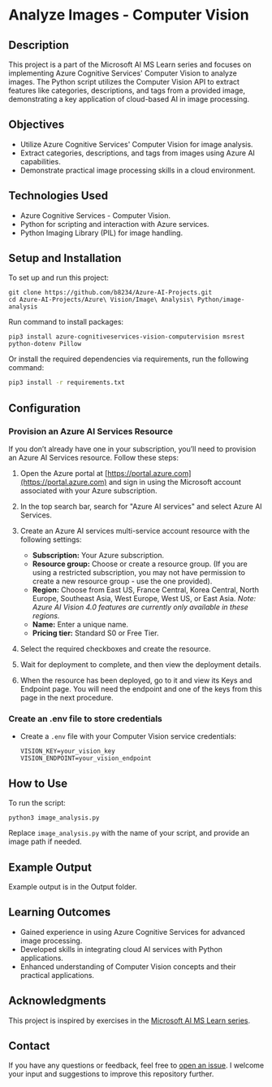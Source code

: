 # Analyze Images - Computer Vision

## Description
This project is a part of the Microsoft AI MS Learn series and focuses on implementing Azure Cognitive Services' Computer Vision to analyze images. The Python script utilizes the Computer Vision API to extract features like categories, descriptions, and tags from a provided image, demonstrating a key application of cloud-based AI in image processing.

## Objectives
- Utilize Azure Cognitive Services' Computer Vision for image analysis.
- Extract categories, descriptions, and tags from images using Azure AI capabilities.
- Demonstrate practical image processing skills in a cloud environment.

## Technologies Used
- Azure Cognitive Services - Computer Vision.
- Python for scripting and interaction with Azure services.
- Python Imaging Library (PIL) for image handling.

## Setup and Installation
To set up and run this project:

```
git clone https://github.com/b8234/Azure-AI-Projects.git
cd Azure-AI-Projects/Azure\ Vision/Image\ Analysis\ Python/image-analysis
```

Run command to install packages:

```
pip3 install azure-cognitiveservices-vision-computervision msrest python-dotenv Pillow
```

Or install the required dependencies via requirements, run the following command:

```bash
pip3 install -r requirements.txt
```

## Configuration

### Provision an Azure AI Services Resource

If you don’t already have one in your subscription, you’ll need to provision an Azure AI Services resource. Follow these steps:

1. Open the Azure portal at [https://portal.azure.com](https://portal.azure.com) and sign in using the Microsoft account associated with your Azure subscription.

2. In the top search bar, search for "Azure AI services" and select Azure AI Services.

3. Create an Azure AI services multi-service account resource with the following settings:
   - **Subscription:** Your Azure subscription.
   - **Resource group:** Choose or create a resource group. (If you are using a restricted subscription, you may not have permission to create a new resource group - use the one provided).
   - **Region:** Choose from East US, France Central, Korea Central, North Europe, Southeast Asia, West Europe, West US, or East Asia. *Note: Azure AI Vision 4.0 features are currently only available in these regions.*
   - **Name:** Enter a unique name.
   - **Pricing tier:** Standard S0 or Free Tier.
   
4. Select the required checkboxes and create the resource.

5. Wait for deployment to complete, and then view the deployment details.

6. When the resource has been deployed, go to it and view its Keys and Endpoint page. You will need the endpoint and one of the keys from this page in the next procedure.

### Create an .env file to store credentials

- Create a `.env` file with your Computer Vision service credentials:
  ```
  VISION_KEY=your_vision_key
  VISION_ENDPOINT=your_vision_endpoint
  ```

## How to Use
To run the script:

```
python3 image_analysis.py 
```
Replace `image_analysis.py` with the name of your script, and provide an image path if needed.

## Example Output
Example output is in the Output folder.

## Learning Outcomes
- Gained experience in using Azure Cognitive Services for advanced image processing.
- Developed skills in integrating cloud AI services with Python applications.
- Enhanced understanding of Computer Vision concepts and their practical applications.

## Acknowledgments
This project is inspired by exercises in the [Microsoft AI MS Learn series](https://learn.microsoft.com/en-us/training/).

## Contact

If you have any questions or feedback, feel free to [open an issue](https://github.com/b8234/Azure-AI-Projects/issues/new). I welcome your input and suggestions to improve this repository further.
